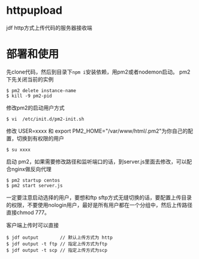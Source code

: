 # httpupload

jdf http方式上传代码的服务器接收端

# 部署和使用

先clone代码，然后到目录下`npm i`安装依赖，用pm2或者nodemon启动。
pm2下先关闭当前的实例
```
$ pm2 delete instance-name
$ kill -9 pm2-pid
```
修改pm2的启动用户方式
```
$ vi  /etc/init.d/pm2-init.sh
```
修改 USER=xxxx 和 export PM2_HOME="/var/www/html/.pm2"为你自己的配置，切换到有权限的用户
```
$ su xxxx 
```
启动 pm2，如果需要修改路径和监听端口的话，到server.js里面去修改，可以配合nginx做反向代理
```
$ pm2 startup centos
$ pm2 start server.js
```

一定要注意启动选择的用户，要想和ftp sftp方式无缝切换的话，要配置上传目录的权限，不要使用nologin用户，最好是所有用户都在一个分组中，然后上传路径直接chmod 777。

客户端上传时可以直接
```
$ jdf output        // 默认上传方式为 http
$ jdf output -t ftp // 指定上传方式为ftp
$ jdf output -t scp // 指定上传方式为scp
```

